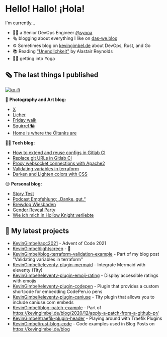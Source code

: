 # Hello! Hallo! ¡Hola!

I'm currently...
- 👨‍💻 a Senior DevOps Engineer [@synoa](https://synoa.de)
- 🗞 blogging about everything I like on [das-we.blog](https://das-we.blog)
- ⚙️ Sometimes blog on [kevingimbel.de](https://kevingimbel.de/blog/) about DevOps, Rust, and Go
- 📚 Reading ["Unendlichkeit"](https://www.goodreads.com/book/show/1452886.Unendlichkeit) by Alastair Reynolds
- 🧘‍♂️ getting into Yoga

## 🗞 The last things I published

[![ko-fi](https://ko-fi.com/img/githubbutton_sm.svg)](https://ko-fi.com/atarijunge)

📸 **Photography and Art blog:**

- [X](https://art.atarijunge.de/x/)
- [Licher](https://art.atarijunge.de/licher/)
- [Friday walk](https://art.atarijunge.de/friday-walk/)
- [Squirrel 🐿](https://art.atarijunge.de/squirrel-%f0%9f%90%bf/)
- [Home is where the Öltanks are](https://art.atarijunge.de/home-is-where-the-oltanks-are/)

👨‍💻 **Tech blog:**

- [How to extend and reuse configs in Gitlab CI](https://kevingimbel.de/blog/2022/01/how-to-extend-and-reuse-configs-in-gitlab-ci/)
- [Replace git URLs in Gitlab CI](https://kevingimbel.de/blog/2021/12/replace-git-ur-ls-in-gitlab-ci/)
- [Proxy websocket connections with Apache2](https://kevingimbel.de/blog/2021/06/proxy-websocket-connections-with-apache2/)
- [Validating variables in terraform](https://kevingimbel.de/blog/2021/06/validating-variables-in-terraform/)
- [Darken and Lighten colors with CSS](https://kevingimbel.de/blog/2021/06/darken-and-lighten-colors-with-css/)

😌 **Personal blog:**

- [Story Test](https://das-we.blog/2022/02/14/story-test/)
- [Podcast Empfehlung: „Danke, gut.“](https://das-we.blog/2022/02/10/podcast-empfehlung-danke-gut/)
- [Brewdog Wiesbaden](https://das-we.blog/2022/02/10/brewdog-wiesbaden/)
- [Gender Reveal Party](https://das-we.blog/2022/02/02/gender-reveal-party/)
- [Wie ich mich in Hollow Knight verliebte](https://das-we.blog/2022/01/31/wie-ich-mich-in-hollow-knight-verliebte/)

## 🌱 My latest projects

- [KevinGimbel/aoc2021](https://github.com/KevinGimbel/aoc2021) - Advent of Code 2021
- [KevinGimbel/lightscreen](https://github.com/KevinGimbel/lightscreen) - 🤷
- [KevinGimbel/blog-terraform-validation-example](https://github.com/KevinGimbel/blog-terraform-validation-example) - Part of my blog post &#34;Validating variables in terraform&#34;
- [KevinGimbel/eleventy-plugin-mermaid](https://github.com/KevinGimbel/eleventy-plugin-mermaid) - Integrate Mermaid with eleventy (11ty)
- [KevinGimbel/eleventy-plugin-emoji-rating](https://github.com/KevinGimbel/eleventy-plugin-emoji-rating) - Display accessible ratings with emojis
- [KevinGimbel/eleventy-plugin-codepen](https://github.com/KevinGimbel/eleventy-plugin-codepen) - Plugin that provides a custom shortcode for embedding CodePen.io pens
- [KevinGimbel/eleventy-plugin-caniuse](https://github.com/KevinGimbel/eleventy-plugin-caniuse) - 11ty plugin that allows you to include caniuse.com embeds
- [KevinGimbel/blog-patch-example](https://github.com/KevinGimbel/blog-patch-example) - Part of https://kevingimbel.de/blog/2020/12/apply-a-patch-from-a-github-pr/
- [KevinGimbel/traefik-plugin-header](https://github.com/KevinGimbel/traefik-plugin-header) - Playing around with Traefik Plugins
- [KevinGimbel/rust-blog-code](https://github.com/KevinGimbel/rust-blog-code) - Code examples used in Blog Posts on https://kevingimbel.de/blog

